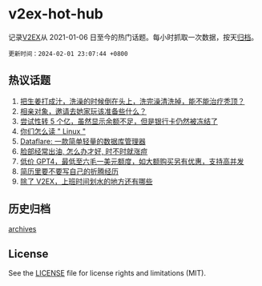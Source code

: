 # v2ex-hot-hub

 记录[V2EX](https://www.v2ex.com/)从 2021-01-06 日至今的热门话题。每小时抓取一次数据，按天[归档](archives)。

`更新时间：2024-02-01 23:07:44 +0800`

## 热议话题

1. [把生姜打成汁，洗澡的时候倒在头上，洗完澡清洗掉，能不能治疗秃顶？](https://www.v2ex.com/t/1013270)
1. [相亲对象，邀请去她家玩该准备些什么？](https://www.v2ex.com/t/1013291)
1. [尝试性转 5 个亿，虽然显示余额不足，但是银行卡仍然被冻结了](https://www.v2ex.com/t/1013377)
1. [你们怎么读 " Linux "](https://www.v2ex.com/t/1013322)
1. [Dataflare: 一款简单轻量的数据库管理器](https://www.v2ex.com/t/1013315)
1. [脸部经常出油, 怎么办才好, 时不时就涨痘](https://www.v2ex.com/t/1013292)
1. [低价 GPT4，最低至六毛一美元额度，如大额购买另有优惠，支持高并发](https://www.v2ex.com/t/1013313)
1. [简历里要不要写自己的折腾经历](https://www.v2ex.com/t/1013250)
1. [除了 V2EX，上班时间划水的地方还有哪些](https://www.v2ex.com/t/1013275)

## 历史归档

[archives](archives)

## License

See the [LICENSE](LICENSE) file for license rights and limitations (MIT).
